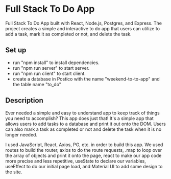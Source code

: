 # Full Stack To Do App

Full Stack To Do App built with React, Node.js, Postgres, and Express. The project creates a simple and interactive to do app that users can utilize to add a task, mark it as completed or not, and delete the task.

## Set up
- run "npm install" to install dependencies.
- run "npm run server" to start server.
- run "npm run client" to start client.
- create a database in Postico with the name "weekend-to-to-app" and the table name "to_do"


## Description

Ever needed a simple and easy to understand app to keep track of things you need to accomplish? This app does just that! It's a simple app that allows users to add tasks to a database and print it out onto the DOM. Users can also mark a task as completed or not and delete the task when it is no longer needed.

I used JavaScript, React, Axios, PG, etc. in order to build this app. We used routes to build the router, axios to do the route requests, .map to loop over the array of objects and print it onto the page, react to make our app code more precise and less repetitive, useState to declare our variables, useEffect to do our initial page load, and Material UI to add some design to the site.